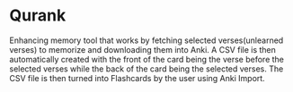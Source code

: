 # Qurank
Enhancing memory tool that works by fetching selected verses(unlearned verses) to memorize and downloading them into Anki. A CSV file is then automatically created with 
the front of the card being the verse before the selected verses while the back of the card being the selected verses. The CSV file is then turned into Flashcards by the user
using Anki Import. 
